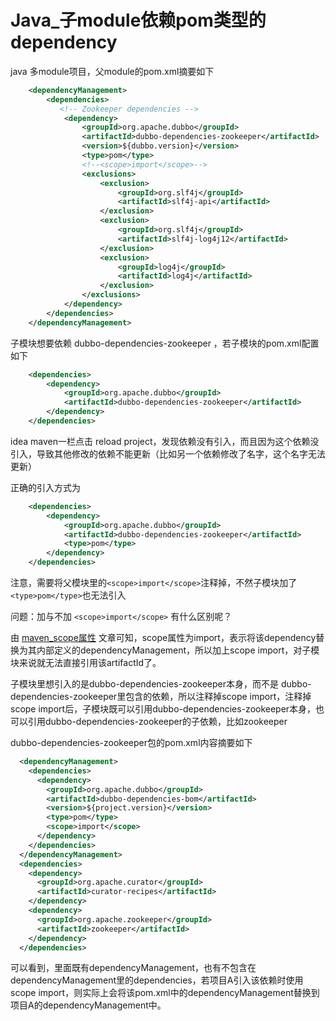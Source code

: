 # Java_子module依赖pom类型的dependency


java 多module项目，父module的pom.xml摘要如下

```xml
    <dependencyManagement>
        <dependencies>
           <!-- Zookeeper dependencies -->
            <dependency>
                <groupId>org.apache.dubbo</groupId>
                <artifactId>dubbo-dependencies-zookeeper</artifactId>
                <version>${dubbo.version}</version>
                <type>pom</type>
                <!--<scope>import</scope>-->
                <exclusions>
                    <exclusion>
                        <groupId>org.slf4j</groupId>
                        <artifactId>slf4j-api</artifactId>
                    </exclusion>
                    <exclusion>
                        <groupId>org.slf4j</groupId>
                        <artifactId>slf4j-log4j12</artifactId>
                    </exclusion>
                    <exclusion>
                        <groupId>log4j</groupId>
                        <artifactId>log4j</artifactId>
                    </exclusion>
                </exclusions>
            </dependency>
        </dependencies>
    </dependencyManagement>
```

子模块想要依赖 dubbo-dependencies-zookeeper ，若子模块的pom.xml配置如下

```xml
    <dependencies>
        <dependency>
            <groupId>org.apache.dubbo</groupId>
            <artifactId>dubbo-dependencies-zookeeper</artifactId>
        </dependency>
    </dependencies>
```

idea maven一栏点击 reload project，发现依赖没有引入，而且因为这个依赖没引入，导致其他修改的依赖不能更新（比如另一个依赖修改了名字，这个名字无法更新）

正确的引入方式为

```xml
    <dependencies>
        <dependency>
            <groupId>org.apache.dubbo</groupId>
            <artifactId>dubbo-dependencies-zookeeper</artifactId>
            <type>pom</type>
        </dependency>
    </dependencies>
```

注意，需要将父模块里的`<scope>import</scope>`注释掉，不然子模块加了`<type>pom</type>`也无法引入


问题：加与不加 `<scope>import</scope>` 有什么区别呢？

由 [maven_scope属性](/images/maven_scope属性.md) 文章可知，scope属性为import，表示将该dependency替换为其内部定义的dependencyManagement，所以加上scope import，对子模块来说就无法直接引用该artifactId了。

子模块里想引入的是dubbo-dependencies-zookeeper本身，而不是 dubbo-dependencies-zookeeper里包含的依赖，所以注释掉scope import，注释掉scope import后，子模块既可以引用dubbo-dependencies-zookeeper本身，也可以引用dubbo-dependencies-zookeeper的子依赖，比如zookeeper

dubbo-dependencies-zookeeper包的pom.xml内容摘要如下

```xml
  <dependencyManagement>
    <dependencies>
      <dependency>
        <groupId>org.apache.dubbo</groupId>
        <artifactId>dubbo-dependencies-bom</artifactId>
        <version>${project.version}</version>
        <type>pom</type>
        <scope>import</scope>
      </dependency>
    </dependencies>
  </dependencyManagement>
  <dependencies>
    <dependency>
      <groupId>org.apache.curator</groupId>
      <artifactId>curator-recipes</artifactId>
    </dependency>
    <dependency>
      <groupId>org.apache.zookeeper</groupId>
      <artifactId>zookeeper</artifactId>
    </dependency>
  </dependencies>
```

可以看到，里面既有dependencyManagement，也有不包含在dependencyManagement里的dependencies，若项目A引入该依赖时使用scope import，则实际上会将该pom.xml中的dependencyManagement替换到项目A的dependencyManagement中。



